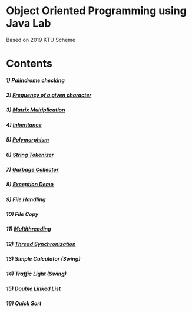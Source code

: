 # Object Oriented Programming using Java Lab
Based on 2019 KTU Scheme

# Contents

##### 1) [Palindrome checking](/1.%20Palindrome%20checking/Palindrome.java)

##### 2) [Frequency of a given character](/2.%20Frequency/Frequency.java)

##### 3) [Matrix Multiplication](/3.%20Matrix%20Multiplication/MatrixM.java)

##### 4) [Inheritance](/4.%20Inheritance/InheritanceDemo.java)

##### 5) [Polymorphism](/5.%20Polymorphism/PolyDemo.java)

##### 6) [String Tokenizer](/6.%20String%20Tokenizer/StrTokenizerDemo.java)

##### 7) [Garbage Collector](/7.%20Garbage%20Collector/GC.java)

##### 8) [Exception Demo](8.%20Exception%20Handling/ExceptionDemo.java)

##### 9) File Handling

##### 10) File Copy

##### 11) [Multithreading](/_11.%20Multithreading/Multithread.java)

##### 12) [Thread Synchronization](/_12.%20Thread%20Synchronization/ThreadSync.java)

##### 13) Simple Calculator (Swing)

##### 14) Traffic Light (Swing)

##### 15) [Double Linked List](/_15.%20Double%20Linked%20List/DLinkedList.java)

##### 16) [Quick Sort](/_16.%20QuickSort/QuickSort.java)
